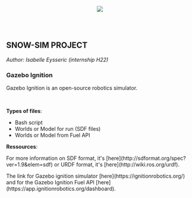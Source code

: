 <p align="center">
  <img src="https://norlab.ulaval.ca/images/norlab_acronym_stamp_light.svg" />
</p>

<br/>
<br/>

## SNOW-SIM PROJECT

*Author: Isabelle Eysseric (internship H22)*
<br>

### Gazebo Ignition
<p>Gazebo Ignition is an open-source robotics simulator.</p>
<br>

**Types of files**:
- Bash script
- Worlds or Model for run (SDF files)
- Worlds or Model from Fuel API


**Ressources**:
<p>For more information on SDF format, it's [here](http://sdformat.org/spec?ver=1.9&elem=sdf) or URDF format, it's [here](http://wiki.ros.org/urdf).</p>
<p>The link for Gazebo ignition simulator [here](https://ignitionrobotics.org/) and for the Gazebo Ignition Fuel API [here](https://app.ignitionrobotics.org/dashboard).</p>
<br>
